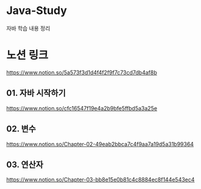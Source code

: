 # Java-Study
자바 학습 내용 정리
# 노션 링크
https://www.notion.so/5a573f3d1d4f4f2f9f7c73cd7db4af8b  

## 01. 자바 시작하기
https://www.notion.so/cfc16547f19e4a2b9bfe5ffbd5a3a25e  

## 02. 변수
https://www.notion.so/Chapter-02-49eab2bbca7c4f9aa7a19d5a31b99364

## 03. 연산자
https://www.notion.so/Chapter-03-bb8e15e0b81c4c8884ec8f144e543ec4
